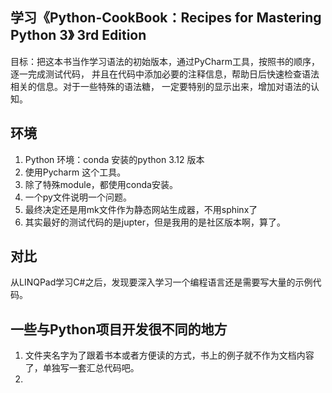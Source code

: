 ## 学习《Python-CookBook：Recipes for Mastering Python 3》 3rd Edition
目标：把这本书当作学习语法的初始版本，通过PyCharm工具，按照书的顺序，逐一完成测试代码，
并且在代码中添加必要的注释信息，帮助日后快速检查语法相关的信息。对于一些特殊的语法糖，
一定要特别的显示出来，增加对语法的认知。

## 环境
1. Python 环境：conda 安装的python 3.12 版本
2. 使用Pycharm 这个工具。
3. 除了特殊module，都使用conda安装。
4. 一个py文件说明一个问题。
5. 最终决定还是用mk文件作为静态网站生成器，不用sphinx了
6. 其实最好的测试代码的是jupter，但是我用的是社区版本啊，算了。

## 对比
从LINQPad学习C#之后，发现要深入学习一个编程语言还是需要写大量的示例代码。

## 一些与Python项目开发很不同的地方
1. 文件夹名字为了跟着书本或者方便读的方式，书上的例子就不作为文档内容了，单独写一套汇总代码吧。
2. 
